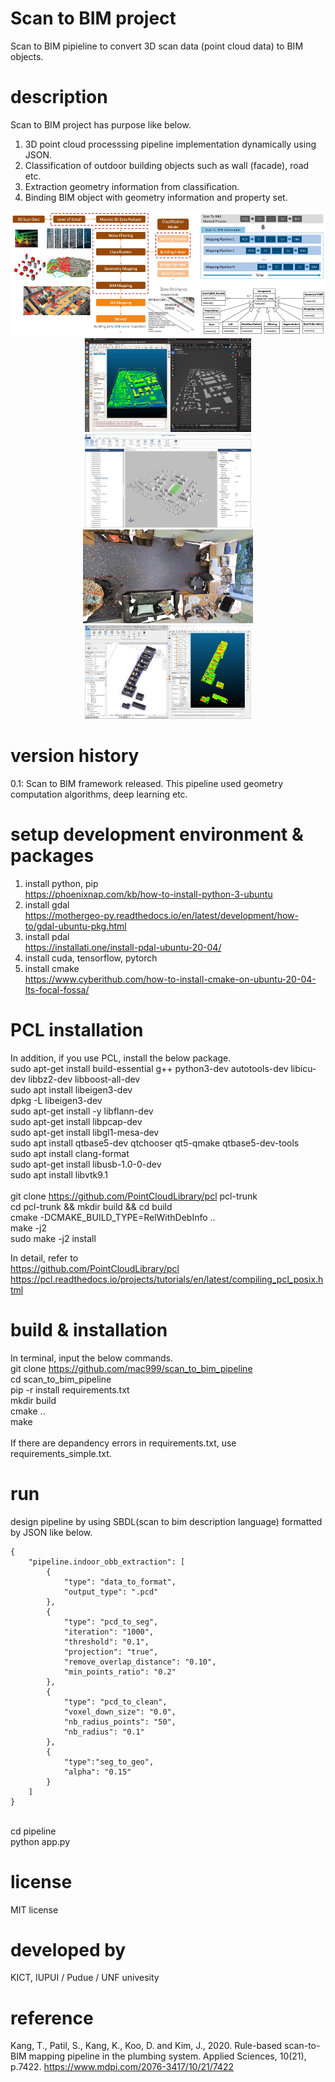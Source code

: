 # Scan to BIM project 
Scan to BIM pipieline to convert 3D scan data (point cloud data) to BIM objects.

# description
Scan to BIM project has purpose like below. 

1. 3D point cloud processsing pipeline implementation dynamically using JSON.
2. Classification of outdoor building objects such as wall (facade), road etc. 
3. Extraction geometry information from classification.
4. Binding BIM object with geometry information and property set.

<p align="center">
<img height="200" src="https://github.com/mac999/scan_to_bim_pipeline/blob/main/doc/concept1.JPG"/></BR><img height="150" src="https://github.com/mac999/scan_to_bim_pipeline/blob/main/doc/concept2.JPG"/><img height="150" src="https://github.com/mac999/scan_to_bim_pipeline/blob/main/doc/ifc_building_facade.jpg"/></BR><img height="150" src="https://github.com/mac999/scan_to_bim_pipeline/blob/main/doc/indoor_scan.JPG"/><img height="150" src="https://github.com/mac999/scan_to_bim_pipeline/blob/main/doc/indoor_BIM.PNG"/></p>

# version history
0.1: Scan to BIM framework released. This pipeline used geometry computation algorithms, deep learning etc. 

# setup development environment & packages 
1. install python, pip</br>
https://phoenixnap.com/kb/how-to-install-python-3-ubuntu</br>
2. install gdal</br>
https://mothergeo-py.readthedocs.io/en/latest/development/how-to/gdal-ubuntu-pkg.html</br>
3. install pdal</br>
https://installati.one/install-pdal-ubuntu-20-04/</br>
4. install cuda, tensorflow, pytorch</br>
5. install cmake</br>
https://www.cyberithub.com/how-to-install-cmake-on-ubuntu-20-04-lts-focal-fossa/</br>

# PCL installation
In addition, if you use PCL, install the below package.</br>
sudo apt-get install build-essential g++ python3-dev autotools-dev libicu-dev libbz2-dev libboost-all-dev</br>
sudo apt install libeigen3-dev</br>
dpkg -L libeigen3-dev</br>
sudo apt-get install -y libflann-dev</br>
sudo apt-get install libpcap-dev</br>
sudo apt-get install libgl1-mesa-dev</br>
sudo apt install qtbase5-dev qtchooser qt5-qmake qtbase5-dev-tools</br>
sudo apt install clang-format</br>
sudo apt-get install libusb-1.0-0-dev</br>
sudo apt install libvtk9.1</br></br>
git clone https://github.com/PointCloudLibrary/pcl pcl-trunk</br>
cd pcl-trunk && mkdir build && cd build</br>
cmake -DCMAKE_BUILD_TYPE=RelWithDebInfo ..</br>
make -j2</br>
sudo make -j2 install</br>

In detail, refer to </br>
https://github.com/PointCloudLibrary/pcl</br>
https://pcl.readthedocs.io/projects/tutorials/en/latest/compiling_pcl_posix.html</br>

# build & installation
In terminal, input the below commands. </br>
git clone https://github.com/mac999/scan_to_bim_pipeline</br>
cd scan_to_bim_pipeline</br>
pip -r install requirements.txt</br>
mkdir build</br>
cmake ..</br>
make</br>
</br>
If there are depandency errors in requirements.txt, use requirements_simple.txt.

# run
design pipeline by using SBDL(scan to bim description language) formatted by JSON like below.</br>
```
{
    "pipeline.indoor_obb_extraction": [
        {
            "type": "data_to_format",
            "output_type": ".pcd"
        },
        {
            "type": "pcd_to_seg",
            "iteration": "1000", 
            "threshold": "0.1",
            "projection": "true",
            "remove_overlap_distance": "0.10",
            "min_points_ratio": "0.2"
        },
        {
            "type": "pcd_to_clean",
            "voxel_down_size": "0.0",
            "nb_radius_points": "50",
            "nb_radius": "0.1"
        },
        {
            "type":"seg_to_geo",
            "alpha": "0.15"
        }
    ]
}
```
</br>
cd pipeline</br>
python app.py</br>

# license
MIT license

# developed by 
KICT, IUPUI / Pudue / UNF univesity

# reference
Kang, T., Patil, S., Kang, K., Koo, D. and Kim, J., 2020. Rule-based scan-to-BIM mapping pipeline in the plumbing system. Applied Sciences, 10(21), p.7422. https://www.mdpi.com/2076-3417/10/21/7422
